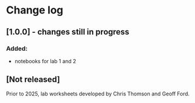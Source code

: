 # Change log

## [1.0.0] - changes still in progress

### Added:

- notebooks for lab 1 and 2

## [Not released]

Prior to 2025, lab worksheets developed by Chris Thomson and Geoff Ford.
